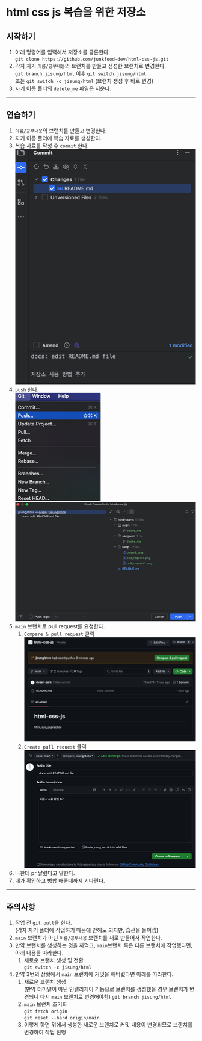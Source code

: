 # html css js 복습을 위한 저장소

## 시작하기

1. 아래 명령어를 입력해서 저장소를 클론한다.  
   `git clone https://github.com/junkfood-dev/html-css-js.git`
2. 각자 자기 `이름/공부내용`의 브랜치를 만들고 생성한 브랜치로 변경한다.  
   `git branch jisung/html` 이후 `git switch jisung/html`  
   또는 `git switch -c jisung/html` (브랜치 생성 후 바로 변경)
3. 자기 이름 폴더의 `delete_me` 파일은 지운다.

---

## 연습하기

1. `이름/공부내용`의 브랜치를 만들고 변경한다.
2. 자기 이름 폴더에 복습 자료를 생성한다.
3. 복습 자료를 작성 후 `commit` 한다.  
   ![commit](temp/commit.png)
4. `push` 한다.  
   ![push](temp/push.png)
   ![push](temp/push2.png)
4. `main` 브랜치로 pull request를 요청한다.
    1. `Compare & pull request` 클릭  
       ![pull request](temp/pull_request.png)
    2. `Create pull request` 클릭  
       ![pull request](temp/pull_request2.png)
5. 나한테 pr 날렸다고 말한다.
6. 내가 확인하고 병합 해줄때까지 기다린다.

---

## 주의사항

1. 작업 전 `git pull`을 한다.  
   (각자 자기 폴더에 작업하기 때문에 안해도 되지만, 습관을 들이셈)
2. `main` 브랜치가 아닌 `이름/공부내용` 브랜치를 새로 만들어서 작업한다.
3. 만약 브랜치를 생성하는 것을 까먹고, `main`브랜치 혹은 다른 브랜치에 작업했다면, 아래 내용을 따라한다.
    1. 새로운 브랜치 생성 및 전환  
       `git switch -c jisung/html`
4. 만약 3번의 상황에서 `main` 브랜치에 커밋을 해버렸다면 아래를 따라한다.
    1. 새로운 브랜치 생성  
       (만약 터미널이 아닌 인텔리제이 기능으로 브랜치를 생성했을 경우 브랜치가 변경되니 다시 `main` 브랜치로 변경해야함)
       `git branch jisung/html`
    2. `main` 브랜치 초기화  
       `git fetch origin`  
       `git reset --hard origin/main`
    3. 이렇게 하면 위에서 생성한 새로운 브랜치로 커밋 내용이 변경되므로 브랜치를 변경하여 작업 진행